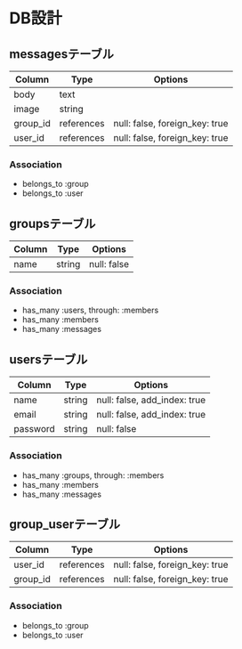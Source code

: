 # DB設計

## messagesテーブル

|Column|Type|Options|
|------|----|-------|
|body|text| |
|image|string| |
|group_id|references|null: false, foreign_key: true|
|user_id|references|null: false, foreign_key: true|

### Association
- belongs_to :group
- belongs_to :user

## groupsテーブル

|Column|Type|Options|
|------|----|-------|
|name|string|null: false|

### Association
- has_many :users, through: :members
- has_many :members
- has_many :messages

## usersテーブル

|Column|Type|Options|
|------|----|-------|
|name|string|null: false, add_index: true|
|email|string|null: false, add_index: true|
|password|string|null: false|

### Association
- has_many :groups, through: :members
- has_many :members
- has_many :messages

## group_userテーブル

|Column|Type|Options|
|------|----|-------|
|user_id|references|null: false, foreign_key: true|
|group_id|references|null: false, foreign_key: true|

### Association
- belongs_to :group
- belongs_to :user
